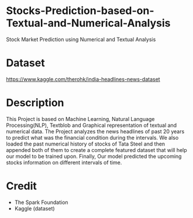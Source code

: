 # Stocks-Prediction-based-on-Textual-and-Numerical-Analysis

 Stock Market Prediction using Numerical and Textual Analysis
 
 # Dataset
 
 https://www.kaggle.com/therohk/india-headlines-news-dataset
 
 # Description
 
 This Project is based on Machine Learning, Natural Language Processing(NLP), Textblob and Graphical representation of textual and numerical data.
 The Project analyzes the news headlines of past 20 years to predict what was the financial condition during the intervals. We also loaded the past numerical history of stocks of   Tata Steel and then appended both of them to create a complete featured dataset that will help our model to be trained upon.
 Finally, Our model predicted the upcoming stocks information on different intervals of time.
 
 # Credit
 
 * The Spark Foundation
 * Kaggle (dataset)

